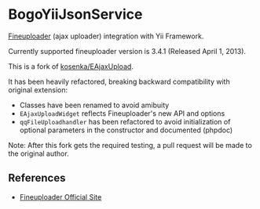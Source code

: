 BogoYiiJsonService
==================

[Fineuploader](https://github.com/Widen/fine-uploader) (ajax uploader) integration with Yii Framework.

Currently supported fineuploader version is 3.4.1 (Released April 1, 2013).

This is a fork of [kosenka/EAjaxUpload](https://github.com/kosenka/EAjaxUpload).

It has been heavily refactored, breaking backward compatibility with original extension:
* Classes have been renamed to avoid amibuity
* `EAjaxUploadWidget` reflects Fineuploader's new API and options
* `qqFileUploadhandler` has been refactored to avoid initialization of optional parameters in the constructor and documented (phpdoc)


Note: After this fork gets the required testing, a pull request will be made to the original author.

## References

* [Fineuploader Official Site](http://fineuploader.com/)